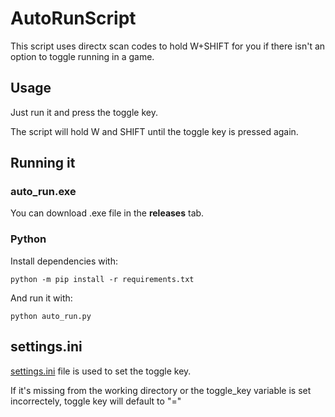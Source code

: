 # AutoRunScript
This script uses directx scan codes to hold W+SHIFT for you if there isn't an option to toggle running in a game.

## Usage
Just run it and press the toggle key.

The script will hold W and SHIFT until the toggle key is pressed again.

## Running it
### auto_run.exe
You can download .exe file in the **releases** tab.

### Python
Install dependencies with:
```
python -m pip install -r requirements.txt
```

And run it with:
```
python auto_run.py
```

## settings.ini
[settings.ini](settings.ini) file is used to set the toggle key.

If it's missing from the working directory or the toggle_key variable is set incorrectely, toggle key will default to "="
